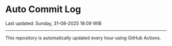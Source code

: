 # Auto Commit Log

Last updated: Sunday, 31-08-2025 18:09 WIB

---

This repository is automatically updated every hour using GitHub Actions.
